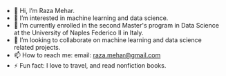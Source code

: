- 👋 Hi, I’m Raza Mehar.
- 👀 I’m interested in machine learning and data science.
- 🌱 I’m currently enrolled in the second Master's program in Data Science at the University of Naples Federico II in Italy.
- 💞️ I’m looking to collaborate on machine learning and data science related projects.
- 📫 How to reach me: email: raza.mehar@gmail.com
- ⚡ Fun fact: I love to travel, and read nonfiction books.

<!---
razamehar/razamehar is a ✨ special ✨ repository because its `README.md` (this file) appears on your GitHub profile.
You can click the Preview link to take a look at your changes.
--->
